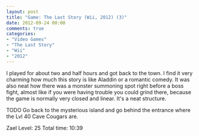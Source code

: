 ```yaml
---
layout: post
title: "Game: The Last Story (Wii, 2012) (3)"
date: 2012-09-24 00:00
comments: true
categories:
- "Video Games"
- "The Last Story"
- "Wii"
- "2012"
---
```


I played for about two and half hours and got back to the town. I
find it very charming how much this story is like Aladdin or a
romantic comedy. It was also neat how there was a monster
summoning spot right before a boss fight, almost like if you were
having trouble you could grind there, because the game is
normally very closed and linear. It's a neat structure.

TODO Go back to the mysterious island and go behind the entrance
where the Lvl 40 Cave Cougars are.

Zael Level: 25
Total time: 10:39
